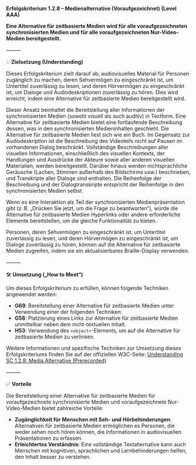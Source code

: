 **Erfolgskriterium 1.2.8 – Medienalternative (Voraufgezeichnet) (Level AAA)**

**Eine Alternative für zeitbasierte Medien wird für alle voraufgezeichneten synchronisierten Medien und für alle voraufgezeichneten Nur-Video-Medien bereitgestellt.** 

⸻

💡 **Zielsetzung (Understanding)**

Dieses Erfolgskriterium zielt darauf ab, audiovisuelles Material für Personen zugänglich zu machen, deren Sehvermögen zu eingeschränkt ist, um Untertitel zuverlässig zu lesen, und deren Hörvermögen zu eingeschränkt ist, um Dialoge und Audiodeskriptionen zuverlässig zu hören. Dies wird erreicht, indem eine Alternative für zeitbasierte Medien bereitgestellt wird.

Dieser Ansatz beinhaltet die Bereitstellung aller Informationen der synchronisierten Medien (sowohl visuell als auch auditiv) in Textform. Eine Alternative für zeitbasierte Medien bietet eine fortlaufende Beschreibung dessen, was in den synchronisierten Medieninhalten geschieht. Die Alternative für zeitbasierte Medien liest sich wie ein Buch. Im Gegensatz zur Audiodeskription ist die Beschreibung des Videoteils nicht auf Pausen im vorhandenen Dialog beschränkt. Vollständige Beschreibungen aller visuellen Informationen, einschließlich des visuellen Kontexts, der Handlungen und Ausdrücke der Akteure sowie aller anderen visuellen Materialien, werden bereitgestellt. Darüber hinaus werden nichtsprachliche Geräusche (Lachen, Stimmen außerhalb des Bildschirms usw.) beschrieben, und Transkripte aller Dialoge sind enthalten. Die Reihenfolge der Beschreibung und der Dialogtranskripte entspricht der Reihenfolge in den synchronisierten Medien selbst.

Wenn es eine Interaktion als Teil der synchronisierten Medienpräsentation gibt (z. B. „Drücken Sie jetzt, um die Frage zu beantworten“), würde die Alternative für zeitbasierte Medien Hyperlinks oder andere erforderliche Elemente bereitstellen, um die gleiche Funktionalität zu bieten.

Personen, deren Sehvermögen zu eingeschränkt ist, um Untertitel zuverlässig zu lesen, und deren Hörvermögen zu eingeschränkt ist, um Dialoge zuverlässig zu hören, können auf die Alternative für zeitbasierte Medien zugreifen, indem sie ein aktualisierbares Braille-Display verwenden. 

⸻

🛠️ **Umsetzung („How to Meet“)**

Um dieses Erfolgskriterium zu erfüllen, können folgende Techniken angewendet werden:
- **G69**: Bereitstellung einer Alternative für zeitbasierte Medien unter Verwendung einer der folgenden Techniken:
- **G58**: Platzierung eines Links zur Alternative für zeitbasierte Medien unmittelbar neben dem nicht-textuellen Inhalt.
- **H53**: Verwendung des ``<object>``-Elements, um auf die Alternative für zeitbasierte Medien zu verlinken. 

Weitere Informationen und spezifische Techniken zur Umsetzung dieses Erfolgskriteriums finden Sie auf der offiziellen W3C-Seite: [Understanding SC 1.2.8: Media Alternative (Prerecorded)](https://www.w3.org/WAI/GL/WCAG20/WD-UNDERSTANDING-WCAG20/media-equiv-text-doc.html)

⸻

✅ **Vorteile**

Die Bereitstellung einer Alternative für zeitbasierte Medien für voraufgezeichnete synchronisierte Medien und voraufgezeichnete Nur-Video-Medien bietet zahlreiche Vorteile:
- **Zugänglichkeit für Menschen mit Seh- und Hörbehinderungen**: Alternativen für zeitbasierte Medien ermöglichen es Personen, die weder sehen noch hören können, die Informationen in audiovisuellen Präsentationen zu erfassen.
- **Erleichtertes Verständnis**: Eine vollständige Textalternative kann auch Menschen mit kognitiven, sprachlichen und Lernbehinderungen helfen, den Inhalt besser zu verstehen.
